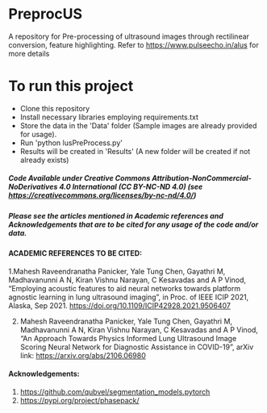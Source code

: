 # PreprocUS
A repository for Pre-processing of ultrasound images through rectilinear conversion, feature highlighting. Refer to https://www.pulseecho.in/alus for more details

# To run this project
- Clone this repository
- Install necessary libraries employing requirements.txt
- Store the data in the 'Data' folder (Sample images are already provided for usage).
- Run 'python lusPreProcess.py'
- Results will be created in 'Results' (A new folder will be created if not already exists)

##### Code Available under Creative Commons Attribution-NonCommercial-NoDerivatives 4.0 International (CC BY-NC-ND 4.0) (see https://creativecommons.org/licenses/by-nc-nd/4.0/)

##### Please see the articles mentioned in Academic references and Acknowledgements that are to be cited for any usage of the code and/or data.

#### ACADEMIC REFERENCES TO BE CITED:
1.Mahesh Raveendranatha Panicker, Yale Tung Chen, Gayathri M, Madhavanunni A N, Kiran Vishnu Narayan, C Kesavadas and A P Vinod, “Employing acoustic features to aid neural networks towards platform agnostic learning in lung ultrasound imaging”, in Proc. of IEEE ICIP 2021, Alaska, Sep 2021. https://doi.org/10.1109/ICIP42928.2021.9506407

2. Mahesh Raveendranatha Panicker, Yale Tung Chen, Gayathri M, Madhavanunni A N, Kiran Vishnu Narayan, C Kesavadas and A P Vinod, “An Approach Towards Physics Informed Lung Ultrasound Image Scoring Neural Network for Diagnostic Assistance in COVID-19”, arXiv link: https://arxiv.org/abs/2106.06980 

#### Acknowledgements:
1. https://github.com/qubvel/segmentation_models.pytorch
2. https://pypi.org/project/phasepack/
